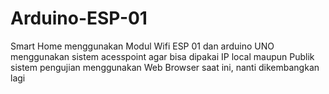 # Arduino-ESP-01

Smart Home menggunakan Modul Wifi ESP 01 dan arduino UNO
menggunakan sistem acesspoint agar bisa dipakai IP local maupun Publik
sistem pengujian menggunakan Web Browser saat ini, nanti dikembangkan lagi
